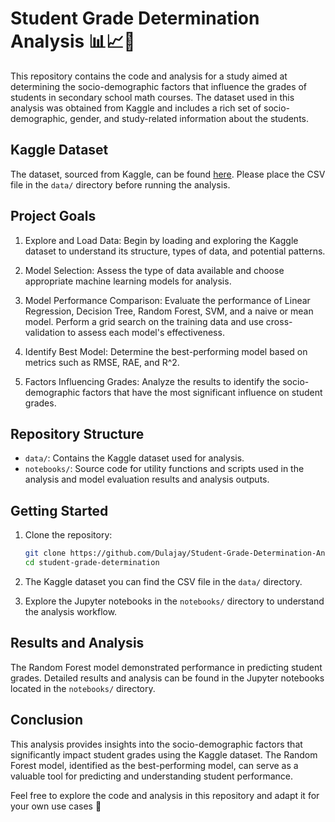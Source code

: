 # Student Grade Determination Analysis 📊📈👀

This repository contains the code and analysis for a study aimed at determining the socio-demographic factors that influence the grades of students in secondary school math courses. The dataset used in this analysis was obtained from Kaggle and includes a rich set of socio-demographic, gender, and study-related information about the students.

## Kaggle Dataset

The dataset, sourced from Kaggle, can be found [here](https://www.kaggle.com/datasets/alejandraalvarado/student-mat). Please place the CSV file in the `data/` directory before running the analysis.

## Project Goals

1. Explore and Load Data: Begin by loading and exploring the Kaggle dataset to understand its structure, types of data, and potential patterns.

2. Model Selection: Assess the type of data available and choose appropriate machine learning models for analysis.

3. Model Performance Comparison: Evaluate the performance of Linear Regression, Decision Tree, Random Forest, SVM, and a naive or mean model. Perform a grid search on the training data and use cross-validation to assess each model's effectiveness.

4. Identify Best Model: Determine the best-performing model based on metrics such as RMSE, RAE, and R^2.

5. Factors Influencing Grades: Analyze the results to identify the socio-demographic factors that have the most significant influence on student grades.

## Repository Structure

- `data/`: Contains the Kaggle dataset used for analysis.
- `notebooks/`: Source code for utility functions and scripts used in the analysis and model evaluation results and analysis outputs.

## Getting Started

1. Clone the repository:

   ```bash
   git clone https://github.com/Dulajay/Student-Grade-Determination-Analysis
   cd student-grade-determination
   ```
2. The Kaggle dataset you can find the CSV file in the `data/` directory.

3. Explore the Jupyter notebooks in the `notebooks/` directory to understand the analysis workflow.

## Results and Analysis

The Random Forest model demonstrated performance in predicting student grades. Detailed results and analysis can be found in the Jupyter notebooks located in the `notebooks/` directory.

## Conclusion

This analysis provides insights into the socio-demographic factors that significantly impact student grades using the Kaggle dataset. The Random Forest model, identified as the best-performing model, can serve as a valuable tool for predicting and understanding student performance.

Feel free to explore the code and analysis in this repository and adapt it for your own use cases 🚀
